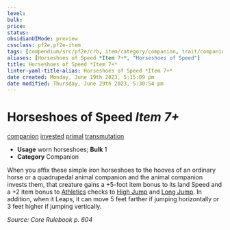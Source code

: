```yaml
---
level:
bulk:
price:
status:
obsidianUIMode: preview
cssclass: pf2e,pf2e-item
tags: [compendium/src/pf2e/crb, item/category/companion, trait/companion, trait/invested, trait/primal, trait/transmutation]
aliases: [Horseshoes of Speed *Item 7+*, "Horseshoes of Speed"]
title: Horseshoes of Speed *Item 7+*
linter-yaml-title-alias: Horseshoes of Speed *Item 7+*
date created: Monday, June 19th 2023, 5:15:09 pm
date modified: Thursday, June 29th 2023, 5:30:54 pm
---
```


# Horseshoes of Speed *Item 7+*

[companion](rules/traits/companion.md) [invested](rules/traits/invested.md) [primal](rules/traits/primal.md) [transmutation](rules/traits/transmutation.md)  

- **Usage** worn horseshoes; **Bulk** 1
- **Category** Companion

When you affix these simple iron horseshoes to the hooves of an ordinary horse or a quadrupedal animal companion and the animal companion invests them, that creature gains a +5-foot item bonus to its land Speed and a +2 item bonus to [Athletics](compendium/skills.md#Athletics) checks to [High Jump](rules/actions/high-jump.md) and [Long Jump](rules/actions/long-jump.md). In addition, when it Leaps, it can move 5 feet farther if jumping horizontally or 3 feet higher if jumping vertically.

*Source: Core Rulebook p. 604*

